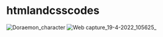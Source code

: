 # htmlandcsscodes
![Doraemon_character](https://github.com/likhita15/htmlandcsscodes/assets/142564713/1a52fb00-b4a6-4296-b5d3-13753be26eb0)
![Web capture_19-4-2022_105625_](https://github.com/likhita15/htmlandcsscodes/assets/142564713/36b92b86-6b91-4a17-a2a6-5cb2d464c811)
